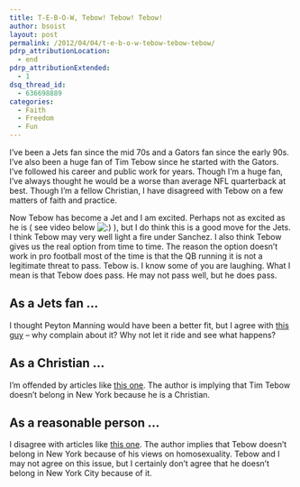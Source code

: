 ```yaml
---
title: T-E-B-O-W, Tebow! Tebow! Tebow!
author: bsoist
layout: post
permalink: /2012/04/04/t-e-b-o-w-tebow-tebow-tebow/
pdrp_attributionLocation:
  - end
pdrp_attributionExtended:
  - 1
dsq_thread_id:
  - 636698889
categories:
  - Faith
  - Freedom
  - Fun
---
```

I&#8217;ve been a Jets fan since the mid 70s and a Gators fan since the early 90s. I&#8217;ve also been a huge fan of Tim Tebow since he started with the Gators. I&#8217;ve followed his career and public work for years. Though I&#8217;m a huge fan, I&#8217;ve always thought he would be a worse than average NFL quarterback at best. Though I&#8217;m a fellow Christian, I have disagreed with Tebow on a few matters of faith and practice. 

Now Tebow has become a Jet and I am excited. Perhaps not as excited as he is ( see video below <img src='http://archive.whsjr.soistmann.com/oped/wp-includes/images/smilies/icon_smile.gif' alt=':)' class='wp-smiley' /> ), but I do think this is a good move for the Jets. I think Tebow may very well light a fire under Sanchez. I also think Tebow gives us the real option from time to time. The reason the option doesn&#8217;t work in pro football most of the time is that the QB running it is not a legitimate threat to pass. Tebow is. I know some of you are laughing. What I mean is that Tebow does pass. He may not pass well, but he does pass. 

## As a Jets fan &#8230;

I thought Peyton Manning would have been a better fit, but I agree with [this guy][1] &#8211; why complain about it? Why not let it ride and see what happens? 

## As a Christian &#8230;

I&#8217;m offended by articles like [this one][2]. The author is implying that Tim Tebow doesn&#8217;t belong in New York because he is a Christian.

## As a reasonable person &#8230;

I disagree with articles like [this one][3]. The author implies that Tebow doesn&#8217;t belong in New York because of his views on homosexuality. Tebow and I may not agree on this issue, but I certainly don&#8217;t agree that he doesn&#8217;t belong in New York City because of it.

 [1]: http://www.ganggreennation.com/2012/3/21/2892150/stop-complaining-in-this-tim-tebow-aftermath
 [2]: http://chronicle.com/blogs/brainstorm/but-will-he-tebow-in-washington-square-park/45061
 [3]: http://www.mediaite.com/tv/tim-tebow-wants-to-move-gay-jets-fans-back-30-40-years-come-on/